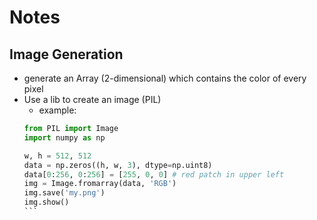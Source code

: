 # Notes

## Image Generation
- generate an Array (2-dimensional) which contains the color of every pixel
- Use a lib to create an image (PIL)
    - example:
    ````py
    from PIL import Image
    import numpy as np

    w, h = 512, 512
    data = np.zeros((h, w, 3), dtype=np.uint8)
    data[0:256, 0:256] = [255, 0, 0] # red patch in upper left
    img = Image.fromarray(data, 'RGB')
    img.save('my.png')
    img.show()
    ```